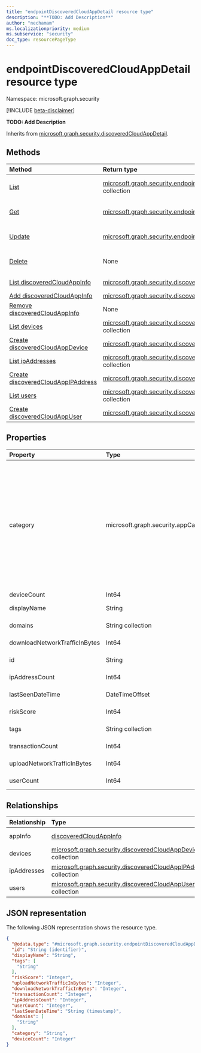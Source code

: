 ```yaml
---
title: "endpointDiscoveredCloudAppDetail resource type"
description: "**TODO: Add Description**"
author: "nechamam"
ms.localizationpriority: medium
ms.subservice: "security"
doc_type: resourcePageType
---
```


# endpointDiscoveredCloudAppDetail resource type

Namespace: microsoft.graph.security

[!INCLUDE [beta-disclaimer](../../includes/beta-disclaimer.md)]

**TODO: Add Description**


Inherits from [microsoft.graph.security.discoveredCloudAppDetail](../resources/security-discoveredcloudappdetail.md).

## Methods
|Method|Return type|Description|
|:---|:---|:---|
|[List](../api/security-endpointdiscoveredcloudappdetail-list.md)|[microsoft.graph.security.endpointDiscoveredCloudAppDetail](../resources/security-endpointdiscoveredcloudappdetail.md) collection|Get a list of the [microsoft.graph.security.endpointDiscoveredCloudAppDetail](../resources/security-endpointdiscoveredcloudappdetail.md) objects and their properties.|
|[Get](../api/security-endpointdiscoveredcloudappdetail-get.md)|[microsoft.graph.security.endpointDiscoveredCloudAppDetail](../resources/security-endpointdiscoveredcloudappdetail.md)|Read the properties and relationships of a [microsoft.graph.security.endpointDiscoveredCloudAppDetail](../resources/security-endpointdiscoveredcloudappdetail.md) object.|
|[Update](../api/security-endpointdiscoveredcloudappdetail-update.md)|[microsoft.graph.security.endpointDiscoveredCloudAppDetail](../resources/security-endpointdiscoveredcloudappdetail.md)|Update the properties of a [microsoft.graph.security.endpointDiscoveredCloudAppDetail](../resources/security-endpointdiscoveredcloudappdetail.md) object.|
|[Delete](../api/security-endpointdiscoveredcloudappdetail-delete.md)|None|Delete a [microsoft.graph.security.endpointDiscoveredCloudAppDetail](../resources/security-endpointdiscoveredcloudappdetail.md) object.|
|[List discoveredCloudAppInfo](../api/security-endpointdiscoveredcloudappdetail-list-appinfo.md)|[microsoft.graph.security.discoveredCloudAppInfo](../resources/security-discoveredcloudappinfo.md) collection|Get the discoveredCloudAppInfo resources from the appInfo navigation property.|
|[Add discoveredCloudAppInfo](../api/security-endpointdiscoveredcloudappdetail-post-appinfo.md)|[microsoft.graph.security.discoveredCloudAppInfo](../resources/security-discoveredcloudappinfo.md)|Add appInfo by posting to the appInfo collection.|
|[Remove discoveredCloudAppInfo](../api/security-endpointdiscoveredcloudappdetail-delete-appinfo.md)|None|Remove a [microsoft.graph.security.discoveredCloudAppInfo](../resources/security-discoveredcloudappinfo.md) object.|
|[List devices](../api/security-endpointdiscoveredcloudappdetail-list-devices.md)|[microsoft.graph.security.discoveredCloudAppDevice](../resources/security-discoveredcloudappdevice.md) collection|Get the discoveredCloudAppDevice resources from the devices navigation property.|
|[Create discoveredCloudAppDevice](../api/security-endpointdiscoveredcloudappdetail-post-devices.md)|[microsoft.graph.security.discoveredCloudAppDevice](../resources/security-discoveredcloudappdevice.md)|Create a new discoveredCloudAppDevice object.|
|[List ipAddresses](../api/security-endpointdiscoveredcloudappdetail-list-ipaddresses.md)|[microsoft.graph.security.discoveredCloudAppIPAddress](../resources/security-discoveredcloudappipaddress.md) collection|Get the discoveredCloudAppIPAddress resources from the ipAddresses navigation property.|
|[Create discoveredCloudAppIPAddress](../api/security-endpointdiscoveredcloudappdetail-post-ipaddresses.md)|[microsoft.graph.security.discoveredCloudAppIPAddress](../resources/security-discoveredcloudappipaddress.md)|Create a new discoveredCloudAppIPAddress object.|
|[List users](../api/security-endpointdiscoveredcloudappdetail-list-users.md)|[microsoft.graph.security.discoveredCloudAppUser](../resources/security-discoveredcloudappuser.md) collection|Get the discoveredCloudAppUser resources from the users navigation property.|
|[Create discoveredCloudAppUser](../api/security-endpointdiscoveredcloudappdetail-post-users.md)|[microsoft.graph.security.discoveredCloudAppUser](../resources/security-discoveredcloudappuser.md)|Create a new discoveredCloudAppUser object.|

## Properties
|Property|Type|Description|
|:---|:---|:---|
|category|microsoft.graph.security.appCategory|**TODO: Add Description** Inherited from [microsoft.graph.security.discoveredCloudAppDetail](../resources/security-discoveredcloudappdetail.md).The possible values are: `security`, `collaboration`, `hostingServices`, `onlineMeetings`, `newsAndEntertainment`, `eCommerce`, `education`, `cloudStorage`, `marketing`, `operationsManagement`, `health`, `advertising`, `productivity`, `accountingAndFinance`, `contentManagement`, `contentSharing`, `businessManagement`, `communications`, `dataAnalytics`, `businessIntelligence`, `webemail`, `codeHosting`, `webAnalytics`, `socialNetwork`, `crm`, `forums`, `humanResourceManagement`, `transportationAndTravel`, `productDesign`, `sales`, `cloudComputingPlatform`, `projectManagement`, `personalInstantMessaging`, `developmentTools`, `itServices`, `supplyChainAndLogistics`, `propertyManagement`, `customerSupport`, `internetOfThings`, `vendorManagementSystems`, `websiteMonitoring`, `generativeAi`, `unknown`, `unknownFutureValue`.|
|deviceCount|Int64|**TODO: Add Description**|
|displayName|String|**TODO: Add Description** Inherited from [microsoft.graph.security.discoveredCloudAppDetail](../resources/security-discoveredcloudappdetail.md).|
|domains|String collection|**TODO: Add Description** Inherited from [microsoft.graph.security.discoveredCloudAppDetail](../resources/security-discoveredcloudappdetail.md).|
|downloadNetworkTrafficInBytes|Int64|**TODO: Add Description** Inherited from [microsoft.graph.security.discoveredCloudAppDetail](../resources/security-discoveredcloudappdetail.md).|
|id|String|**TODO: Add Description** Inherited from [microsoft.graph.entity](../resources/entity.md).|
|ipAddressCount|Int64|**TODO: Add Description** Inherited from [microsoft.graph.security.discoveredCloudAppDetail](../resources/security-discoveredcloudappdetail.md).|
|lastSeenDateTime|DateTimeOffset|**TODO: Add Description** Inherited from [microsoft.graph.security.discoveredCloudAppDetail](../resources/security-discoveredcloudappdetail.md).|
|riskScore|Int64|**TODO: Add Description** Inherited from [microsoft.graph.security.discoveredCloudAppDetail](../resources/security-discoveredcloudappdetail.md).|
|tags|String collection|**TODO: Add Description** Inherited from [microsoft.graph.security.discoveredCloudAppDetail](../resources/security-discoveredcloudappdetail.md).|
|transactionCount|Int64|**TODO: Add Description** Inherited from [microsoft.graph.security.discoveredCloudAppDetail](../resources/security-discoveredcloudappdetail.md).|
|uploadNetworkTrafficInBytes|Int64|**TODO: Add Description** Inherited from [microsoft.graph.security.discoveredCloudAppDetail](../resources/security-discoveredcloudappdetail.md).|
|userCount|Int64|**TODO: Add Description** Inherited from [microsoft.graph.security.discoveredCloudAppDetail](../resources/security-discoveredcloudappdetail.md).|

## Relationships
|Relationship|Type|Description|
|:---|:---|:---|
|appInfo|[discoveredCloudAppInfo](../resources/security-discoveredcloudappinfo.md)|**TODO: Add Description** Inherited from [microsoft.graph.security.discoveredCloudAppDetail](../resources/security-discoveredcloudappdetail.md)|
|devices|[microsoft.graph.security.discoveredCloudAppDevice](../resources/security-discoveredcloudappdevice.md) collection|**TODO: Add Description**|
|ipAddresses|[microsoft.graph.security.discoveredCloudAppIPAddress](../resources/security-discoveredcloudappipaddress.md) collection|**TODO: Add Description** Inherited from [microsoft.graph.security.discoveredCloudAppDetail](../resources/security-discoveredcloudappdetail.md)|
|users|[microsoft.graph.security.discoveredCloudAppUser](../resources/security-discoveredcloudappuser.md) collection|**TODO: Add Description** Inherited from [microsoft.graph.security.discoveredCloudAppDetail](../resources/security-discoveredcloudappdetail.md)|

## JSON representation
The following JSON representation shows the resource type.
<!-- {
  "blockType": "resource",
  "keyProperty": "id",
  "@odata.type": "microsoft.graph.security.endpointDiscoveredCloudAppDetail",
  "baseType": "microsoft.graph.security.discoveredCloudAppDetail",
  "openType": false
}
-->
``` json
{
  "@odata.type": "#microsoft.graph.security.endpointDiscoveredCloudAppDetail",
  "id": "String (identifier)",
  "displayName": "String",
  "tags": [
    "String"
  ],
  "riskScore": "Integer",
  "uploadNetworkTrafficInBytes": "Integer",
  "downloadNetworkTrafficInBytes": "Integer",
  "transactionCount": "Integer",
  "ipAddressCount": "Integer",
  "userCount": "Integer",
  "lastSeenDateTime": "String (timestamp)",
  "domains": [
    "String"
  ],
  "category": "String",
  "deviceCount": "Integer"
}
```

